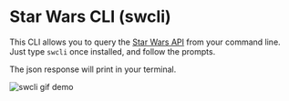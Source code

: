 # Star Wars CLI (swcli)

This CLI allows you to query the [Star Wars API](https://swapi.dev/documentation) from your command line. Just type `swcli` once installed, and follow the prompts.

The json response will print in your terminal.

![swcli gif demo](./swcli.gif)
